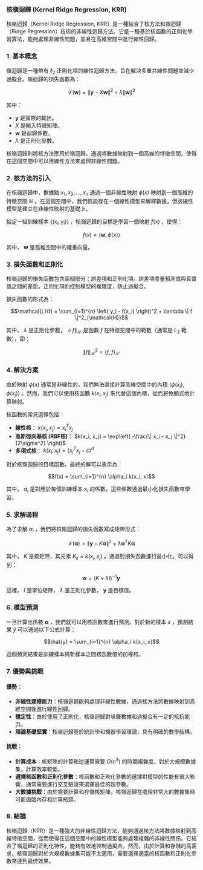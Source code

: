 ### 核嶺迴歸 (Kernel Ridge Regression, KRR)

核嶺迴歸（Kernel Ridge Regression, KRR）是一種結合了核方法和嶺迴歸（Ridge Regression）技術的非線性迴歸方法。它是一種基於核函數的正則化學習算法，能夠處理非線性問題，並且在高維空間中進行線性回歸。

### 1. **基本概念**

嶺迴歸是一種帶有  $\ell_2$  正則化項的線性迴歸方法，旨在解決多重共線性問題並減少過擬合。嶺迴歸的損失函數為：

$$\mathcal{L}(\mathbf{w}) = \| \mathbf{y} - X \mathbf{w} \|^2 + \lambda \| \mathbf{w} \|^2$$

其中：
-  $\mathbf{y}$  是實際的輸出。
-  $X$  是輸入特徵矩陣。
-  $\mathbf{w}$  是迴歸係數。
-  $\lambda$  是正則化參數。

核嶺迴歸則將核方法應用於嶺迴歸，通過將數據映射到一個高維的特徵空間，使得在這個空間中可以用線性方法來處理非線性問題。

### 2. **核方法的引入**

在核嶺迴歸中，數據點  $x_1, x_2, \dots, x_n$  通過一個非線性映射  $\phi(x)$  映射到一個高維的特徵空間  $\mathbb{H}$ 。在這個空間中，我們假設存在一個線性模型來解釋數據，但該線性模型是建立在非線性映射的基礎上。

給定一組訓練樣本  $\{ (x_i, y_i) \}$ ，核嶺迴歸的目標是學習一個映射  $f(x)$ ，使得：

$$f(x) = \langle \mathbf{w}, \phi(x) \rangle$$

其中， $\mathbf{w}$  是高維空間中的權重向量。

### 3. **損失函數和正則化**

核嶺迴歸的損失函數包含兩個部分：誤差項和正則化項。誤差項度量預測值與真實值之間的差距，正則化項則控制模型的複雜度，防止過擬合。

損失函數的形式為：

$$\mathcal{L}(f) = \sum_{i=1}^{n} \left( y_i - f(x_i) \right)^2 + \lambda \| f \|^2_{\mathcal{H}}$$

其中， $\lambda$  是正則化參數， $\| f \|_{\mathcal{H}}$  是函數  $f$  在特徵空間中的範數（通常是  $L_2$  範數），即：

$$\| f \|_{\mathcal{H}}^2 = \langle f, f \rangle_{\mathcal{H}}$$

### 4. **解決方案**

由於映射  $\phi(x)$  通常是非線性的，我們無法直接計算高維空間中的內積  $\langle \phi(x_i), \phi(x_j) \rangle$ 。然而，我們可以使用核函數  $k(x_i, x_j)$  來代替這個內積，從而避免顯式地計算映射。

核函數的常見選擇包括：
- **線性核**： $k(x_i, x_j) = x_i^T x_j$ 
- **高斯徑向基核 (RBF核)**： $k(x_i, x_j) = \exp\left( -\frac{\| x_i - x_j \|^2}{2\sigma^2} \right)$ 
- **多項式核**： $k(x_i, x_j) = (x_i^T x_j + c)^d$ 

對於核嶺迴歸的目標函數，最終的解可以表示為：

$$f(x) = \sum_{i=1}^{n} \alpha_i k(x_i, x)$$

其中， $\alpha_i$  是對應於每個訓練樣本  $x_i$  的係數，這些係數通過最小化損失函數來學習。

### 5. **求解過程**

為了求解  $\alpha_i$ ，我們將核嶺迴歸的損失函數寫成矩陣形式：

$$\mathcal{L}(\boldsymbol{\alpha}) = \| \mathbf{y} - K \boldsymbol{\alpha} \|^2 + \lambda \boldsymbol{\alpha}^T K \boldsymbol{\alpha}$$

其中， $K$  是核矩陣，其元素  $K_{ij} = k(x_i, x_j)$ 。通過對損失函數進行最小化，可以得到：

$$\boldsymbol{\alpha} = (K + \lambda I)^{-1} \mathbf{y}$$

這裡， $I$  是單位矩陣， $\lambda$  是正則化參數， $\mathbf{y}$  是目標值。

### 6. **模型預測**

一旦計算出係數  $\boldsymbol{\alpha}$ ，我們就可以用核函數來進行預測。對於新的樣本  $x$ ，預測結果  $\hat{y}$  可以通過以下公式計算：

$$\hat{y} = \sum_{i=1}^{n} \alpha_i k(x_i, x)$$

這個預測結果是訓練樣本與新樣本之間核函數值的加權和。

### 7. **優勢與挑戰**

#### 優勢：
- **非線性建模能力**：核嶺迴歸能夠處理非線性數據，通過核方法將數據映射到高維空間後進行線性回歸。
- **穩定性**：由於使用了正則化，核嶺迴歸對噪聲數據和過擬合有一定的抵抗能力。
- **理論基礎堅實**：核嶺迴歸基於統計學和機器學習理論，具有明確的數學結構。

#### 挑戰：
- **計算成本**：核矩陣的計算和逆運算需要  $O(n^3)$  的時間複雜度，對於大規模數據集，計算效率較低。
- **選擇核函數和正則化參數**：核函數和正則化參數的選擇對模型的性能有很大影響，通常需要進行交叉驗證來選擇最佳的超參數。
- **大數據挑戰**：由於需要計算和存儲核矩陣，核嶺迴歸在處理非常大的數據集時可能面臨內存和計算瓶頸。

### 8. **結論**

核嶺迴歸（KRR）是一種強大的非線性迴歸方法，能夠通過核方法將數據映射到高維特徵空間，從而使得在這個空間中的線性模型能夠處理複雜的非線性關係。它結合了嶺迴歸的正則化特性，能夠有效地控制過擬合。然而，由於計算和存儲的高需求，核嶺迴歸對於大規模數據集可能不太適用，需要選擇適當的核函數和正則化參數來達到最佳效果。